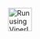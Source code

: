 [<img src="https://raw.githubusercontent.com/vshymanskyy/ViperIDE/refs/heads/main/assets/btn_run.png" alt="Run using ViperIDE" height="48"/>](https://viper-ide.org/?install=github:vshymanskyy/aiodns/examples/simple)

